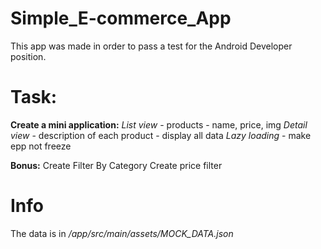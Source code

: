# Simple_E-commerce_App

This app was made in order to pass a test for the Android Developer position.

# Task:
<b>Create a mini application:</b>
<i>List view</i> - products - name, price, img
<i>Detail view</i> - description of each product - display all data
<i>Lazy loading</i> - make epp not freeze

<b>Bonus:</b>
Create Filter By Category
Create price filter

# Info
The data is in <i>/app/src/main/assets/MOCK_DATA.json</i> 
